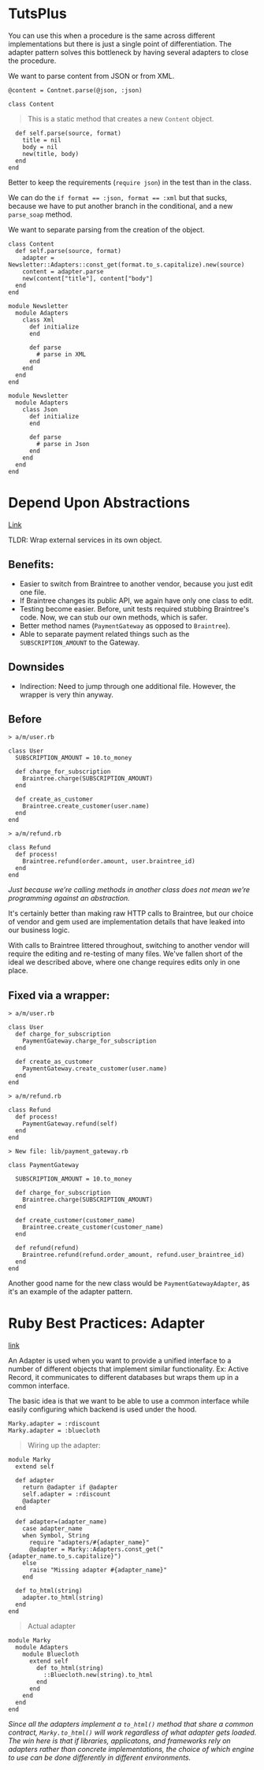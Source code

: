 # TutsPlus

You can use this when a procedure is the same across different implementations but there is just a single point of differentiation. The adapter pattern solves this bottleneck by having several adapters to close the procedure.

We want to parse content from JSON or from XML.

    @content = Contnet.parse(@json, :json)

    class Content

> This is a static method that creates a new `Content` object.

      def self.parse(source, format)
        title = nil
        body = nil
        new(title, body)
      end
    end

Better to keep the requirements (`require json`) in the test than in the class.

We can do the `if format == :json, format == :xml` but that sucks, because we have to put another branch in the conditional, and a new `parse_soap` method.

We want to separate parsing from the creation of the object.

    class Content
      def self.parse(source, format)
        adapter = Newsletter::Adapters::const_get(format.to_s.capitalize).new(source)
        content = adapter.parse
        new(content["title"], content["body"]
      end
    end

    module Newsletter
      module Adapters
        class Xml
          def initialize
          end

          def parse
            # parse in XML
          end
        end
      end
    end

    module Newsletter
      module Adapters
        class Json
          def initialize
          end

          def parse
            # parse in Json
          end
        end
      end
    end

# Depend Upon Abstractions
[Link](http://codeulate.com/2012/07/depend-upon-abstractions/)

TLDR: Wrap external services in its own object.

## Benefits:
- Easier to switch from Braintree to another vendor, because you just edit one file.
- If Braintree changes its public API, we again have only one class to edit.
- Testing become easier. Before, unit tests required stubbing Braintree's code. Now, we can stub our own methods, which is safer.
- Better method names (`PaymentGateway` as opposed to `Braintree`).
- Able to separate payment related things such as the `SUBSCRIPTION_AMOUNT` to the Gateway.

## Downsides
- Indirection: Need to jump through one additional file. However, the wrapper  is very thin anyway.

## Before

    > a/m/user.rb

    class User
      SUBSCRIPTION_AMOUNT = 10.to_money

      def charge_for_subscription
        Braintree.charge(SUBSCRIPTION_AMOUNT)
      end

      def create_as_customer
        Braintree.create_customer(user.name)
      end
    end

    > a/m/refund.rb

    class Refund
      def process!
        Braintree.refund(order.amount, user.braintree_id)
      end
    end

*Just because we’re calling methods in another class does not mean we’re programming against an abstraction.*

It's certainly better than making raw HTTP calls to Braintree, but our choice of vendor and gem used are implementation details that have leaked into our business logic.

With calls to Braintree littered throughout, switching to another vendor will require the editing and re-testing of many files. We've fallen short of the ideal we described above, where one change requires edits only in one place.

## Fixed via a wrapper:

    > a/m/user.rb

    class User
      def charge_for_subscription
        PaymentGateway.charge_for_subscription
      end

      def create_as_customer
        PaymentGateway.create_customer(user.name)
      end
    end

    > a/m/refund.rb

    class Refund
      def process!
        PaymentGateway.refund(self)
      end
    end

    > New file: lib/payment_gateway.rb

    class PaymentGateway

      SUBSCRIPTION_AMOUNT = 10.to_money

      def charge_for_subscription
        Braintree.charge(SUBSCRIPTION_AMOUNT)
      end

      def create_customer(customer_name)
        Braintree.create_customer(customer_name)
      end

      def refund(refund)
        Braintree.refund(refund.order_amount, refund.user_braintree_id)
      end
    end

Another good name for the new class would be `PaymentGatewayAdapter`, as it's an example of the adapter pattern.

# Ruby Best Practices: Adapter
[link](http://blog.rubybestpractices.com/posts/gregory/060-issue-26-structural-design-patterns.html)

An Adapter is used when you want to provide a unified interface to a number of different objects that implement similar functionality. Ex: Active Record, it communicates to different databases but wraps them up in a common interface.

The basic idea is that we want to be able to use a common interface while easily configuring which backend is used under the hood.

    Marky.adapter = :rdiscount
    Marky.adapter = :bluecloth

> Wiring up the adapter:

    module Marky
      extend self

      def adapter
        return @adapter if @adapter
        self.adapter = :rdiscount
        @adapter
      end

      def adapter=(adapter_name)
        case adapter_name
        when Symbol, String
          require "adapters/#{adapter_name}"
          @adapter = Marky::Adapters.const_get("{adapter_name.to_s.capitalize}")
        else
          raise "Missing adapter #{adapter_name}"
        end

      def to_html(string)
        adapter.to_html(string)
      end
    end

> Actual adapter

    module Marky
      module Adapters
        module Bluecloth
          extend self
            def to_html(string)
              ::Bluecloth.new(string).to_html
            end
          end
        end
      end
    end

*Since all the adapters implement a `to_html()` method that share a common contract, `Marky.to_html()` will work regardless of what adapter gets loaded. The win here is that if libraries, applicatons, and frameworks rely on adapters rather than concrete implementations, the choice of which engine to use can be done differently in different environments.*

